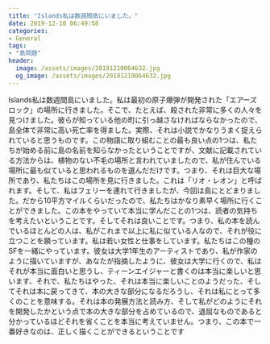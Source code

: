 ```yaml
---
title: "Islands私は数週間島にいました。"
date: 2019-12-10 06:49:58
categories:
- General
tags:
- "島問題"
header:
  image: /assets/images/20191210064632.jpg
  og_image: /assets/images/20191210064632.jpg
---
```


Islands私は数週間島にいました。私は最初の原子爆弾が開発された「エアーズロック」の場所に行きました。そこで、たとえば、殺された非常に多くの人々を見つけました。彼らが知っている他の町に引っ越さなければならなかったので、島全体で非常に高い死亡率を得ました。実際、それは小説でかなりうまく捉えられていると思うものです。この物語に取り組むことの最も良い点の1つは、私たちが始める前に島の名前を知らなかったということですが、文献に記載されている方法からは、植物のない不毛の場所と言われていましたので、私が住んでいる場所に最も似ていると思われるものを選んだだけです。つまり、それは巨大な場所であり、私たちはこの場所を見に行きました。これは「リオ・レオン」と呼ばれます。そして、私はフェリーを連れて行きましたが、今回は島にとどまりました。だから10平方マイルくらいだったので、私たちはかなり素早く場所に行くことができました。この本をやっていて本当に学んだことの1つは、読者の気持ちを考えたいということです。そしてそれは良いことです。つまり、私の本を読んでいるほとんどの人は、私がこれまで以上に私に似ている人なので、それが役に立つことを願っています。私は若い女性と仕事をしています。私たちはこの種のSFを一緒にやっています。彼女は大学1年生のアーティストであり、私が作家のように描いていますが、あなたが指摘したように、彼女は大学に行くので、私はそれが本当に面白いと思うし、ティーンエイジャーと書くのは本当に楽しいと思います、それで、私たちはやった、それは本当に楽しいことのようだった、そしてそれは本に戻ってきて、本の大きな部分になるだろうし、それは私にとって多くのことを意味する。それは本の発展方法と読み方、そして私がどのようにそれを開発したかという点で本の大きな部分を占めているので、退屈なものであると分かっているほどそれを省くことを本当に考えていません。つまり、この本で一番好きなのは、正しく描くことができるということです

